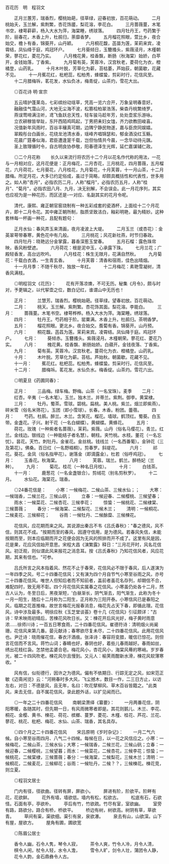 百花历　明　程羽文 

　　正月兰蕙芳，瑞香烈，樱桃始葩，径草绿，迎春初放，百花萌动。 
　　二月桃始夭，玉兰解，紫荆繁，杏花饰靥，梨花溶，李花白。 
　　三月蔷薇蔓，木笔书空，棣萼蓒蓒，杨入大水为萍，海棠睡，绣球落。 
　　四月牡丹王，芍药繁于阶，丽春花，木香上升，杜鹃归，荼靡香梦。 
　　五月榴花照眼，萱比乡，夜合始交，檐卜有香，锦葵开，山丹颖。 
　　六月桐花馥，菡苗为莲，茉莉来宾，凌霄结，凤仙绛于庭，鸡冠环户。 
　　七月葵倾日，玉簪搔头，紫薇浸月，木槿朝荣，蓼花红，菱花乃实。 
　　八月槐花黄，桂香飘，断肠（秋海棠）始娇，白苹开，金钱始落，丁香紫。 
　　九月菊有英，芙蓉冷，汉宫秋老，菱荷化为衣，橙橘登，山药乳。 
　　十月木叶脱，芳草化为薪，苔枯萎，芦始荻，朝菌歇，花藏不见。 
　　十一月蕉花红，枇杷蕊，松柏秀，蜂蝶蛰，剪彩时行，花信风至。 
　　十二月腊梅坼，茗花发，水仙负冰，梅青绽，山茶灼，雪花大出。 

　　◎百花诗 明·宣宗 

　　五云晴护蓬莱岛，七彩缤纷动瑶草，凭高一览六合开，万象呈明春意好。 
　　融融佳气霭山河，大地无尘海不波，松篡桧柏翠浩荡，柴杳丹桃繁绮罗。 
　　燕误莺啼满注听，鸢飞鱼跃总天性，轻车骏马趁年芳，处处壶浆乐游咏。 
　　立农耕稼皆举趾，东阡西陌鸡鸣起，丁男把耒妇女馌，齐力欲教田峻喜。 
　　况值新年风雨时，百谷丰穰真可期，边隅宁静民物遂，嘉与臣庶同娱嬉。 
　　翠殿彤台白画长，花绕龙池清水香，瑶峰齐唱锦瑟和，郁金酒没红玉觞。 
　　花晨广筳春似海，君臣遭逢寔千载，岂但怡情共今晨，一念华动待元颽。 
　　圣上致理循时令，自古明良协恭敬，阳春德泽生光辉，延伫嘉谋辅仁政。 

　　◎二个月花称 
　　长久以来流行将农历十二个月以花名作代称的用法，一花与一月相对应，这月花便是：正月梅花，二月杏花，三月桃花，四月蔷薇，五月榴花，六月荷花，七月葵花，八月桂花，九月菊花，十月芙蓉，十一月山茶，十二月腊梅。所定月花，大多已约定俗成，虽过于简略，却颇具概括性和代表性，世多用之。如人称"杏月"，必指农历二月，人称"榴月"，必指农历五月，人称"桂月"、"菊月"，必指农田八月、九月，决无别解，不会误会。此一月花序列，其实也应视为是一种花历，而区还是-一对应、名副其实的花月令呢。 

　　清代，康熙、雍正朝官窑烧制有一种五彩成套的瓷酒杯，上面绘十二个月花卉，即十二月令花。其中雍正朝所制，脂质坚致洁白，釉彩明艳，最为精妙。这种套林每一杯画一种花，且配有题句： 

　　正月水仙：春风弄玉来清画，夜月凌波上大堤。 
　　二月玉兰（或杏花）：金英翠萼带春寒，黄色花中有几般。 
　　三月桃花；风花新社燕，时节归春政。 
　　四月牡丹：晓艳远分金掌露，暮香深惹玉堂春。 
　　五月石榴：露色珠帘映，香风粉壁遮。 
　　六月荷花：根是泥中玉，心承露下珠。 
　　七月兰花；广殿轻香发，高台远吹吟。 
　　八月桂花：株生无限月，花满自然秋。 
　　九月菊花：千载白衣酒，一生青玄香。 
　　十月芙蓉：清香和宿雨，佳色出晴烟。 
　　十一月月季：不随千秋尽，独放一年红。 
　　十二月梅花：素艳雪凝树，清香风满枝。 

　　◎明程羽文《花历》： 
　　花有开落凉燠，不可无历。秘集《月令》，颇与时对，予更辑之，以代挈壶之位，数白记红，谁谓山中无历也！ 

　　正月： 
　　兰慧芳。瑞香烈。樱桃始葩。径草绿。望春初放。百花萌动。 
　　二月： 
　　桃天。玉兰解。紫荆繁。杏花饰其面。梨花溶。李能白。 
　　三月： 
　　蔷薇蔓。木笔书空。棣萼桦桦。杨入大水为萍。海棠睡。绣球落。 
　　四月： 
　　牡丹王。芍药相于阶。罂粟满。木香上升。杜鹃归。茶明香梦。 
　　五月： 
　　榴花照眼。更北乡。夜合始交。薝蔔有香。锦葵开。山丹预。 
　　六月： 
　　桐花馥。菡萏为莲。茉莉来宾。凌霄结。凤仙降于庭。鸡冠环户。 
　　七月： 
　　葵倾赤。玉簪搔头。紫薇浸月。木槿朝荣。蓼花红、菱花乃实。 
　　八月： 
　　槐花黄。桂香飘、断肠始娇。白蘋开。金钱夜落、丁香紫。 
　　九月： 
　　菊有英。芙蓉冷。汉宫秋老。蔓荷化为衣、橙橘登。山药乳。 
　　十月： 
　　木叶脱。芳草化为薪。苔枯。芦始秋。朝菌歇。花藏不见。 
　　十一月： 
　　蕉花红。枇杷蕊。松柏秀。蜂蝶蛰。剪采时行。花信风至。 
　　十二月： 
　　腊梅坼。茗花发。水仙负水。梅香绽。山茶灼。雪花六出。 

　　◎明夏旦《药圃同春》： 

　　正月： 
　　三品梅。绿车梅。野梅。山茶（一名宝珠）。麦季 
　　二月： 
　　红杏。辛夷（一名木笔）。玉兰。独木兰。并蒂兰。紫荆。御李。黄棠棣。 
　　三月： 
　　牡丹。蜀茶。雪球。碧桃。扁桃。美人桃。紫兰。烟兰即紫燕）。碎米雪（俗名米筛花）。玉团（即小雪球）。长春。木香。粉团。蕾蓓。 
　　四月： 
　　芍药。杜鹃。醉兰。木兰。含笑花。榴花。墙球。鹤顶红。蜀葵。白玉带。金盏花。子兴。射干花（一名白蝴蝶）。黄蝴蝶。黄蜂花。 
　　五月： 
　　荷花。玫瑰（一种紫者名蔷薇）。茉莉。紫薇。山丹（俗名马缨花）。青兰。红兰。金线边。银线边（一种能结子者名慧）。朝柱。夹竹桃。水枝。董花（一名忘忧）。昙花。天竹。刺牡丹。金雀花。金丝桃。钱线兰（一名西番葡）。金钟花（三及第花）。佛桑。百日红（一名野梧桐）。剪春罗。斜堤花。 
　　六月： 
　　祁花。葵花。金凤（俗名指甲花）。谢落金（即滴露金）。杜若（俗呼鸡冠）。 
　　七月： 
　　玉香花。秋海棠。 
　　八月： 
　　芙蓉。瑞兰。鹤兰。醉杨妃（兰种）。 
　　九月： 
　　菊花。桂花（一种名日月桂）。 
　　十月： 
　　白钱茶。 
　　十一月： 
　　鹿葱花（一名金盏银合）。剪绒花（别名剪秋罗）。 
　　十二月。 
　　水仙花。海棠花。瑞香。 

　　◎24番花信是： 
　　小寒：一候梅花、二候山茶、三候水仙；； 
　　大寒：一候瑞香，二候兰花，三候山矾； 
　　立春：一候迎春、二候樱桃、三候望春； 
　　雨水：一候菜花、二候杏花、三候李花； 
　　惊蛰：一候桃花、二候棣棠、三候蔷薇； 
　　春分：一候海棠、二候梨花、三候木兰； 
　　清明：一候桐花、二候麦花、三候柳花； 
　　谷雨：一候牡丹、二候酴糜、三候楝花。 

　　花信风，应花期而来之风。其说源出秦吕不韦《吕氏春秋》："春之德风，风不信，则其花不成。"按期而至的春风，因遵守信用，是为德风。若春风失信，未能按期而至，则本应临期而开之花便会因为无风的照排而开不成了。这里有风是因，花是果，花应风信始开意思。宋程大昌《演繁露》释日："三月花开时，风名花信风。初泛观，则似谓此风来报花之消息耳。按《吕氏春秋》乃知花信风者，风应花期，其来有信也。"可参。 

　　吕氏所言之风本指着风、然花不止于春荣，花信风必不限于春风，后人遂演为一年四季之风，号二十四番花信风；又有演为四个月自节气小寒至谷雨之风，亦号二十四番花信风。唯世人但知后者而不知前者，盖前者虽花名存列，却期信不合，难配四时，致无用不彰。四个月花信风实属春之花信风。小寒虽仍处各十二月，然古人认为，冬至日后，黑夜渐短，'白昼渐长，阴气渐去，阳气渐生，此称为冬十一月一阳生，随后十二月称为二阳生，正月称为三阳开泰。小寒信风已是春阳之风，临期之花首推梅，故世言梅花光报春消息，梅花先占天下春，即循此理。花信风，诗中涉及最多。明徐应秋《玉芝堂谈荟》卷十几《花信风》引征颇详："古诗：早禾映雨初晴后，苦楝花风吹日长。又：楝花开后风光好，梅子黄时雨意浓……徐师川诗；一百五日寒食雨，二十四番花信风。崔德符诗：清明烟火尚阑珊，花信风来第几番。晏元献诗；春寒欲尽复未尽，二十四番花信风。此用花信风也。尹迁诗：晓雨催花信，春衣汗酒痕。张泽诗：春容将变腊，暖信已惊花。则但言花信而不言风。蒋竹山词；春睛也好，春阴也好，着些儿春雨越好。春雨如丝，绣出花枝红袅。怎禁他孟婆合皂。梅花风小，杏花风小，海棠风蓦的寒峭。岁岁春光，被二十四风吹老。楝花风尔且慢到。又元人：榆荚雨酣新水滑，楝花风软薄寒收。" 

　　风有信，似衔德行，因许之为德风。偏有不依期日、行踪无定之风，如宋范正敏《迈斋闲览》云："河朔春时多大风，飞尘撼木，数目一作，二三日方止，以访左右，对日：不德是风，且无年，名曰：吹花擘柳风、草木百谷皆籍之。"此类风，来去无信，自不属花信风，录此题外话，以扩见闻而已。 

　　◎一年之二十四番花信风 
　　南朝梁萧绎《纂要》： 
　　一月两番花信，阴阳寒暖，各随其时，但先期一日，有风雨微寒者即是。其花则鹅儿、木兰、李花、桐花、金樱、黄书、楝花、荷花、槟榔、蔓罗、菱花、木槿、桂花、芦花、兰花、蓼花、桃花、枇杷、梅花、水仙、山茶、瑞香，其名具存。 

　　◎四个月之二十四番花信风 
　　宋吕原明《岁时杂记》： 
　　一月二气六候。自小寒至谷雨四月、八气二十四候。每候在日，以一花之风信应之。小寒：一候梅花，二候山茶，三候水仙；大寒；一候瑞香，二候兰花，三候山矾；立春：一候迎春，二候樱桃，三候望暮；雨水：一候菜花，二候杏花，三候李花；惊蛰；一候桃花，二候棠棣，三候蔷薇；春分：一候海棠，二候梨花，三候木兰；清明：一候桐花，二候麦花，三候柳花；谷雨：一候牡丹，二候？？，三候楝花。楝花竞，则立夏。 

　　◎程羽文居士 

　　门内有径，径欲曲。径转有屏，屏欲小。 
　　屏进有阶，阶欲平。阶畔有花，花欲鲜。 
　　花外有墙，墙欲低。墙内有松，松欲古。 
　　松底有石，石欲怪。石面有亭，亭欲朴。 
　　亭后有竹，竹欲疏。竹尽有室，室欲幽。 
　　室旁有路，路欲分。路合有桥，桥欲平。 
　　桥边有树，树欲高。树阴有草，草欲青。 
　　草间有渠，渠欲细。渠引有泉，泉欲瀑。 
　　泉去有山，山欲深。山下有屋，屋欲方。 
　　屋角有圃，圃欲宽 

　　◎陈眉公居士 

　　香令人幽，石令人隽，琴令人寂， 
　　茶令人爽，竹令人冷，月令人清， 
　　棋令人闲，杖令人轻，水令人澹， 
　　雪令人旷，剑令人壮，蒲团令人静， 
　　花令人韵，金石鼎彝令人古。 
